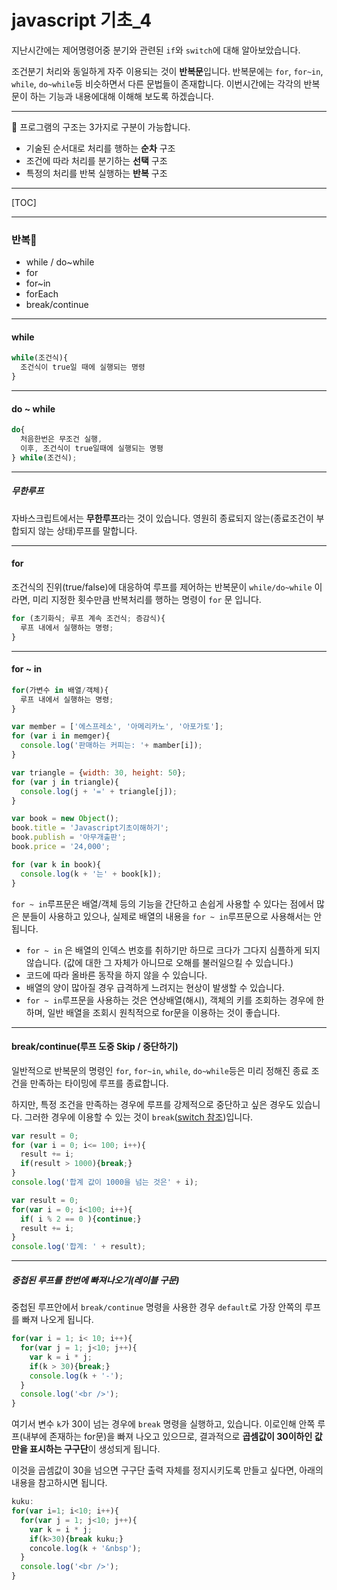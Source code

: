 # javascript 기초_4

지난시간에는 제어명령어중 분기와 관련된 `if`와 `switch`에 대해 알아보았습니다.

조건분기 처리와 동일하게 자주 이용되는 것이 **반복문**입니다.
반복문에는 `for`, `for~in`, `while`, `do~while`등 비슷하면서 다른 문법들이 존재합니다.
이번시간에는 각각의 반복문이 하는 기능과 내용에대해 이해해 보도록 하겠습니다.

---

 프로그램의 구조는 3가지로 구분이 가능합니다.

- 기술된 순서대로 처리를 행하는 **순차** 구조
- 조건에 따라 처리를 분기하는 **선택** 구조
- 특정의 처리를 반복 실행하는 **반복** 구조

---

[TOC]

---

### 반복

- while / do~while 
- for
- for~in
- forEach
- break/continue

---

#### while

```javascript
while(조건식){
  조건식이 true일 때에 실행되는 명령
}
```

---

#### do ~ while

```javascript
do{
  처음한번은 무조건 실행, 
  이후, 조건식이 true일때에 실행되는 명평
} while(조건식);
```

---

##### 무한루프

자바스크립트에서는 **무한루프**라는 것이 있습니다.
영원히 종료되지 않는(종료조건이 부합되지 않는 상태)루프를 말합니다.

---

#### for

조건식의 진위(true/false)에 대응하여 루프를 제어하는 반복문이 `while/do~while` 이라면,
미리 지정한 횟수만큼 반복처리를 행하는 명령이 `for` 문 입니다.

```javascript
for (초기화식; 루프 계속 조건식; 증감식){
  루프 내에서 실행하는 명령;
}
```

---

#### for ~ in

```javascript
for(가변수 in 배열/객체){
  루프 내에서 실행하는 명령;
}
```

```javascript
var member = ['에스프레소', '아메리카노', '아포가토'];
for (var i in memger){
  console.log('판매하는 커피는: '+ mamber[i]);
}
```

```javascript
var triangle = {width: 30, height: 50};
for (var j in triangle){
  console.log(j + '=' + triangle[j]);
}
```

```javascript
var book = new Object();
book.title = 'Javascript기초이해하기';
book.publish = '아무개출판';
book.price = '24,000';

for (var k in book){
  console.log(k + '는' + book[k]);
}
```



`for ~ in`루프문은 배열/객체 등의 기능을 간단하고 손쉽게 사용할 수 있다는 점에서 많은 분들이 사용하고 있으나,
실제로 배열의 내용을 `for ~ in`루프문으로 사용해서는 안됩니다.

- `for ~ in` 은 배열의 인덱스 번호를 취하기만 하므로 크다가 그다지 심플하게 되지 않습니다.
  (값에 대한 그 자체가 아니므로 오해를 불러일으킬 수 있습니다.)
- 코드에 따라 올바른 동작을 하지 않을 수 있습니다.
- 배열의 양이 많아질 경우 급격하게 느려지는 현상이 발생할 수 있습니다.
- `for ~ in`루프문을 사용하는 것은 연상배열(해시), 객체의 키를 조회하는 경우에 한하며, 
  일반 배열을 조회시 원칙적으로 for문을 이용하는 것이 좋습니다.

---

#### break/continue(루프 도중 Skip / 중단하기)

일반적으로 반복문의 명령인  `for`, `for~in`, `while`, `do~while`등은 
미리 정해진 종료 조건을 만족하는 타이밍에 루프를 종료합니다.

하지만, 특정 조건을 만족하는 경우에 루프를 강제적으로 중단하고 싶은 경우도 있습니다.
그러한 경우에 이용할 수 있는 것이 `break`([switch 참조](c_javascript_basics_03_1.md))입니다.

```javascript
var result = 0;
for (var i = 0; i<= 100; i++){
  result += i;
  if(result > 1000){break;}
}
console.log('합계 값이 1000을 넘는 것은' + i);
```

```javascript
var result = 0;
for(var i = 0; i<100; i++){
  if( i % 2 == 0 ){continue;}
  result += i;
}
console.log('합계: ' + result);
```

---

##### 중첩된 루프를 한번에 빠져나오기(레이블 구문)

중첩된 루프안에서 `break/continue` 명령을 사용한 경우
`default`로 가장 안쪽의 루프를 빠져 나오게 됩니다.

```javascript
for(var i = 1; i< 10; i++){
  for(var j = 1; j<10; j++){
    var k = i * j;
    if(k > 30){break;}
    console.log(k + '-');
  }
  console.log('<br />');
}
```

여기서 변수 `k`가 30이 넘는 경우에 `break` 명령을 실행하고, 있습니다.
이로인해 안쪽 루프(내부에 존재하는 for문)을 빠져 나오고 있으므로, 결과적으로 
**곱셈값이 30이하인 값만을 표시하는 구구단**이 생성되게 됩니다.

이것을 곱셈값이 30을 넘으면 구구단 출력 자체를 정지시키도록 만들고 싶다면, 아래의 내용을 참고하시면 됩니다.

```javascript
kuku:
for(var i=1; i<10; i++){
  for(var j = 1; j<10; j++){
    var k = i * j;
    if(k>30){break kuku;}
    concole.log(k + '&nbsp');
  }
  console.log('<br />');
}
```

